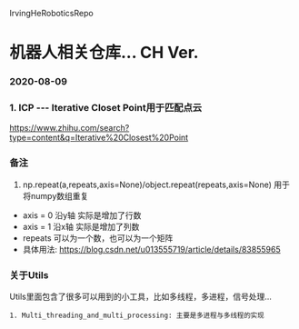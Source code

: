 IrvingHeRoboticsRepo

# 机器人相关仓库... CH Ver. 


### 2020-08-09 
### 1. ICP --- Iterative Closet Point用于匹配点云
https://www.zhihu.com/search?type=content&q=Iterative%20Closest%20Point  







### 备注 ### 
1. np.repeat(a,repeats,axis=None)/object.repeat(repeats,axis=None) 用于将numpy数组重复
  - axis = 0 沿y轴 实际是增加了行数
  - axis = 1 沿x轴 实际是增加了列数 
  - repeats 可以为一个数，也可以为一个矩阵
  - 具体用法: https://blog.csdn.net/u013555719/article/details/83855965
  

### 关于Utils ### 
Utils里面包含了很多可以用到的小工具，比如多线程，多进程，信号处理...

    1. Multi_threading_and_multi_processing: 主要是多进程与多线程的实现  
    

